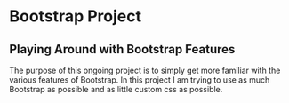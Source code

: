 <h1>Bootstrap Project</h1>
<h2>Playing Around with Bootstrap Features</h2>

<p>The purpose of this ongoing project is to simply get more familiar with the various features of Bootstrap.  In this project I am trying to use as much Bootstrap as possible and as little custom css as possible.<p>
